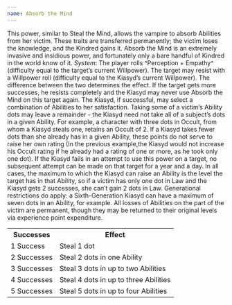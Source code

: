```yaml
---
name: Absorb the Mind
---
```


This power, similar to Steal the Mind, allows the vampire to absorb Abilities from her victim. These traits are transferred permanently; the victim loses the knowledge, and the Kindred gains it. Absorb the Mind is an extremely invasive and insidious power, and fortunately only a bare handful of Kindred in the world know of it.
_System_: The player rolls ^Perception + Empathy^ (difficulty equal to the target’s current Willpower). The target may resist with a Willpower roll (difficulty equal to the Kiasyd’s current Willpower). The difference between the two determines the effect. If the target gets more successes, he resists completely and the Kiasyd may never use Absorb the Mind on this target again. The Kiasyd, if successful, may select a combination of Abilities to her satisfaction. Taking some of a victim’s Ability dots may leave a remainder - the Kiasyd need not take all of a subject’s dots in a given Ability. For example, a character with three dots in Occult, from whom a Kiasyd steals one, retains an Occult of 2. If a Kiasyd takes fewer dots than she already has in a given Ability, these points do not serve to raise her own rating (In the previous example,the Kiasyd would not increase his Occult rating if he already had a rating of one or more, as he took only one dot). If the Kiasyd fails in an attempt to use this power on a target, no subsequent attempt can be made on that target for a year and a day. In all cases, the maximum to which the Kiasyd can raise an Ability is the level the target has in that Ability, so if a victim has only one dot in Law and the Kiasyd gets 2 successes, she can’t gain 2 dots in Law. Generational restrictions do apply: a Sixth-Generation Kiasyd can have a maximum of seven dots in an Ability, for example. All losses of Abilities on the part of the victim are permanent, though they may be returned to their original levels via experience point expenditure.
<table><tr><th>Successes</th><th>Effect</th></tr><tr><td>1 Success</td><td>Steal 1 dot</td></tr><tr><td>2 Successes</td><td>Steal 2 dots in one Ability</td></tr><tr><td>3 Successes</td><td>Steal 3 dots in up to two Abilities</td></tr><tr><td>4 Successes</td><td>Steal 4 dots in up to three Abilities</td></tr><tr><td>5 Successes</td><td>Steal 5 dots in up to four Abilities</td></tr></table>